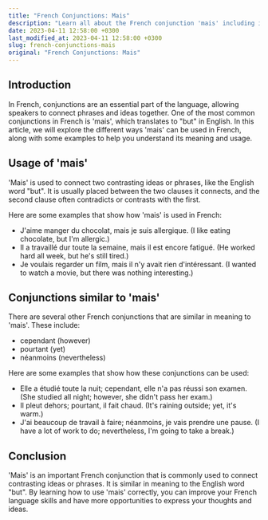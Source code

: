 ```yaml
---
title: "French Conjunctions: Mais"
description: "Learn all about the French conjunction 'mais' including its usage, meaning, and common examples."
date: 2023-04-11 12:58:00 +0300
last_modified_at: 2023-04-11 12:58:00 +0300
slug: french-conjunctions-mais
original: "French Conjunctions: Mais"
---
```

## Introduction

In French, conjunctions are an essential part of the language, allowing speakers to connect phrases and ideas together. One of the most common conjunctions in French is 'mais', which translates to "but" in English. In this article, we will explore the different ways 'mais' can be used in French, along with some examples to help you understand its meaning and usage.

## Usage of 'mais'

'Mais' is used to connect two contrasting ideas or phrases, like the English word "but". It is usually placed between the two clauses it connects, and the second clause often contradicts or contrasts with the first.

Here are some examples that show how 'mais' is used in French:

- J'aime manger du chocolat, mais je suis allergique. (I like eating chocolate, but I'm allergic.)
- Il a travaillé dur toute la semaine, mais il est encore fatigué. (He worked hard all week, but he's still tired.)
- Je voulais regarder un film, mais il n'y avait rien d'intéressant. (I wanted to watch a movie, but there was nothing interesting.)

## Conjunctions similar to 'mais'

There are several other French conjunctions that are similar in meaning to 'mais'. These include:

- cependant (however)
- pourtant (yet)
- néanmoins (nevertheless)

Here are some examples that show how these conjunctions can be used:

- Elle a étudié toute la nuit; cependant, elle n'a pas réussi son examen. (She studied all night; however, she didn't pass her exam.)
- Il pleut dehors; pourtant, il fait chaud. (It's raining outside; yet, it's warm.)
- J'ai beaucoup de travail à faire; néanmoins, je vais prendre une pause. (I have a lot of work to do; nevertheless, I'm going to take a break.)

## Conclusion

'Mais' is an important French conjunction that is commonly used to connect contrasting ideas or phrases. It is similar in meaning to the English word "but". By learning how to use 'mais' correctly, you can improve your French language skills and have more opportunities to express your thoughts and ideas.